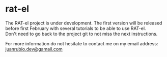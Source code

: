 # rat-el

The RAT-el project is under development.
The first version will be released before first February  with several tutorials to be able to use RAT-el.  
Don't need to go back to the project git to not miss the next instructions.

For more information do not hesitate to contact me on my email address: juanrubio.dev@gamail.com
